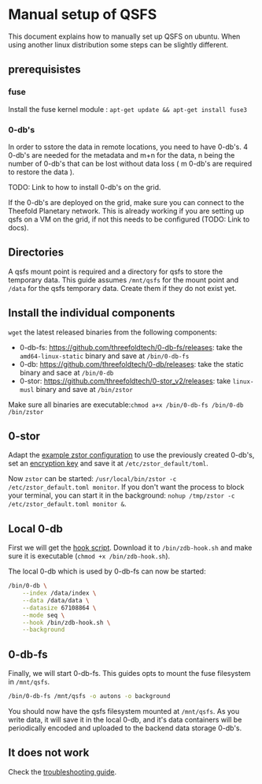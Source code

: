 # Manual setup of QSFS

This document explains how to manually set up QSFS on ubuntu. When using another linux distribution some steps can be slightly different.

## prerequisistes

### fuse

Install the fuse kernel module : `apt-get update && apt-get install fuse3`

### 0-db's

In order to sstore the data in remote locations, you need to have 0-db's.
4 0-db's are needed for the metadata and m+n for the data, n being the number of 0-db's that can be lost without data loss ( m 0-db's are required to restore the data ).

TODO: Link to how to install 0-db's on the grid.

If the 0-db's are deployed on the grid, make sure you can connect to the Theefold Planetary network.
This is already working if you are setting up qsfs on a VM on the grid, if not this needs to be configured (TODO: Link to docs).

## Directories

A qsfs mount point is required and a directory for qsfs to store the temporary data.
This guide assumes `/mnt/qsfs` for the mount point and `/data` for the qsfs temporary data. Create them if they do not exist yet.

## Install the individual components

`wget` the latest released binaries from the following components:

- 0-db-fs: <https://github.com/threefoldtech/0-db-fs/releases>: take the `amd64-linux-static` binary and save at `/bin/0-db-fs`
- 0-db: <https://github.com/threefoldtech/0-db/releases>: take the static binary and sace at `/bin/0-db`
- 0-stor: <https://github.com/threefoldtech/0-stor_v2/releases>: take `linux-musl` binary and save at `/bin/zstor`

Make sure all binaries are executable:`chmod a+x /bin/0-db-fs /bin/0-db /bin/zstor`

## 0-stor

Adapt the [example zstor configuration](./example_zstor_config.toml) to use the previously created 0-db's, set an [encryption key](./encryption.md) and save it at `/etc/zstor_default/toml`.

Now `zstor` can be started: `/usr/local/bin/zstor -c /etc/zstor_default.toml monitor`. If you don't want the process to block your terminal, you can start it in the background: `nohup /tmp/zstor -c /etc/zstor_default.toml monitor &`.

## Local 0-db

First we will get the [hook script](../lib/zdb-hook.sh).  Download it to `/bin/zdb-hook.sh` and make sure it is executable (`chmod +x /bin/zdb-hook.sh`).

The local 0-db which is used by 0-db-fs can now be started:

```sh
/bin/0-db \
    --index /data/index \
    --data /data/data \
    --datasize 67108864 \
    --mode seq \
    --hook /bin/zdb-hook.sh \
    --background
```

## 0-db-fs

Finally, we will start 0-db-fs. This guides opts to mount the fuse filesystem in `/mnt/qsfs`.

```sh
/bin/0-db-fs /mnt/qsfs -o autons -o background
```

You should now have the qsfs filesystem mounted at `/mnt/qsfs`. As you write data, it will save it in the local 0-db, and it's data containers will be periodically encoded and uploaded to the backend data storage 0-db's.

## It does not work

Check the [troubleshooting guide](./troubleshooting.md).
